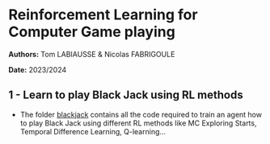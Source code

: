 # Reinforcement Learning for Computer Game playing

**Authors:** Tom LABIAUSSE & Nicolas FABRIGOULE

**Date:** 2023/2024

## 1 - Learn to play Black Jack using RL methods

* The folder [blackjack](./blackjack/) contains all the code required to train an agent how to play Black Jack using different RL methods like MC Exploring Starts, Temporal Difference Learning, Q-learning...